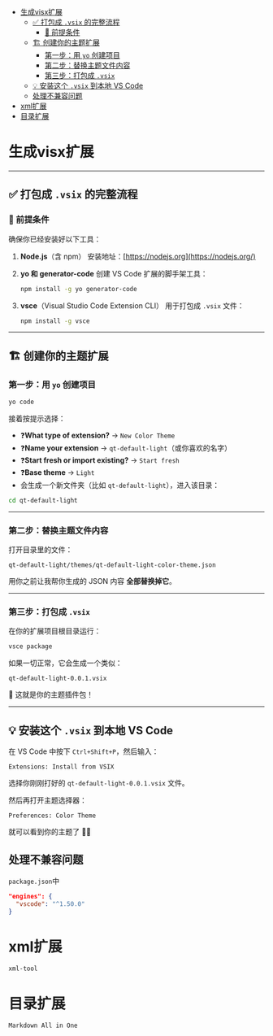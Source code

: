 - [生成visx扩展](#生成visx扩展)
  - [✅ 打包成 `.vsix` 的完整流程](#-打包成-vsix-的完整流程)
    - [🧰 前提条件](#-前提条件)
  - [🏗️ 创建你的主题扩展](#️-创建你的主题扩展)
    - [第一步：用 `yo` 创建项目](#第一步用-yo-创建项目)
    - [第二步：替换主题文件内容](#第二步替换主题文件内容)
    - [第三步：打包成 `.vsix`](#第三步打包成-vsix)
  - [💡 安装这个 `.vsix` 到本地 VS Code](#-安装这个-vsix-到本地-vs-code)
  - [处理不兼容问题](#处理不兼容问题)
- [xml扩展](#xml扩展)
- [目录扩展](#目录扩展)


# 生成visx扩展

------

## ✅ 打包成 `.vsix` 的完整流程

### 🧰 前提条件

确保你已经安装好以下工具：

1. **Node.js**（含 npm）
    安装地址：[https://nodejs.org](https://nodejs.org/)

2. **yo 和 generator-code**
    创建 VS Code 扩展的脚手架工具：

   ```bash
   npm install -g yo generator-code
   ```

3. **vsce**（Visual Studio Code Extension CLI）
    用于打包成 `.vsix` 文件：

   ```bash
   npm install -g vsce
   ```

------

## 🏗️ 创建你的主题扩展

### 第一步：用 `yo` 创建项目

```bash
yo code
```

接着按提示选择：

- ❓**What type of extension?** → `New Color Theme`
- ❓**Name your extension** → `qt-default-light`（或你喜欢的名字）
- ❓**Start fresh or import existing?** → `Start fresh`
- ❓**Base theme** → `Light`
- 会生成一个新文件夹（比如 `qt-default-light`），进入该目录：

```bash
cd qt-default-light
```

------

### 第二步：替换主题文件内容

打开目录里的文件：

```
qt-default-light/themes/qt-default-light-color-theme.json
```

用你之前让我帮你生成的 JSON 内容 **全部替换掉它**。

------

### 第三步：打包成 `.vsix`

在你的扩展项目根目录运行：

```bash
vsce package
```

如果一切正常，它会生成一个类似：

```
qt-default-light-0.0.1.vsix
```

🎉 这就是你的主题插件包！

------

## 💡 安装这个 `.vsix` 到本地 VS Code

在 VS Code 中按下 `Ctrl+Shift+P`，然后输入：

```
Extensions: Install from VSIX
```

选择你刚刚打好的 `qt-default-light-0.0.1.vsix` 文件。

然后再打开主题选择器：

```
Preferences: Color Theme
```

就可以看到你的主题了 🎨✨

## 处理不兼容问题

`package.json`中

```json
"engines": {
  "vscode": "^1.50.0"
}
```

# xml扩展

`xml-tool`

# 目录扩展

`Markdown All in One `

